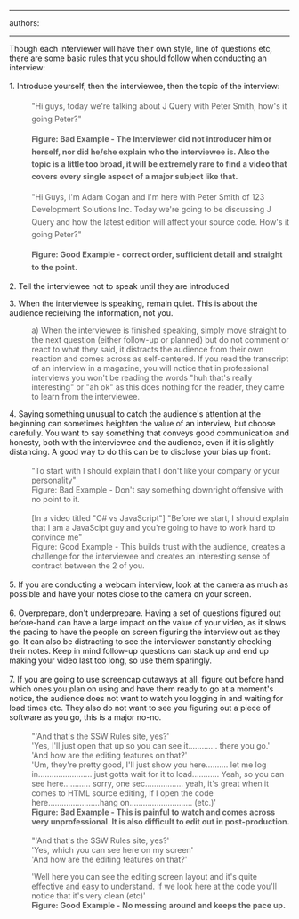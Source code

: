 

---
authors:

---




<span class='intro'> Though each interviewer will have their own style, line of questions etc, there are some basic rules that you should follow when conducting an interview&#58; </span>

<p> 
   <span style="line-height&#58;1.6;">​1. Introduce yourself, then the interviewee, then the topic of the interview&#58;</span></p><blockquote style="margin&#58;0px 0px 0px 40px;border&#58;none;padding&#58;0px;"><p> 
      <span style="line-height&#58;1.6;">&quot;Hi guys, today we're talking about J Query with Peter Smith, how's it going Peter?&quot;</span></p><p> 
      <span style="line-height&#58;1.6;">
         <strong>Figure&#58; Bad Example - The Interviewer did not introducer him or herself, nor did he/she explain who the interviewee is.&#160;Also the topic is a little too broad, it will be extremely rare to find a video that covers every single aspect of a major subject like that.</strong></span></p><p> 
      <span style="line-height&#58;1.6;">&quot;Hi Guys, I'm Adam Cogan and I'm here with Peter Smith of 123 Development Solutions Inc. Today we're going to be discussing J Query and how the latest edition will&#160;affect your source code. How's it going Peter?&quot;</span></p></blockquote><blockquote style="margin&#58;0px 0px 0px 40px;border&#58;none;padding&#58;0px;"><p>
      <span style="line-height&#58;1.6;"><strong>Figure&#58; Good Example - correct order, sufficient detail and straight to the point.</strong></span></p></blockquote><p>2. Tell the interviewee not to speak until they are introduced</p><p>3. When the interviewee is speaking, remain quiet. This is about the audience recieiving the information, not you.</p><p></p><blockquote style="margin&#58;0px 0px 0px 40px;border&#58;none;padding&#58;0px;"><p>a)&#160;When the interviewee is finished speaking, simply move straight to the next question (either follow-up or planned) but do not comment or react to what they said, it distracts the audience from their own reaction&#160;and comes across as self-centered. If you read the transcript of an interview in a magazine, you will notice that in professional interviews you won't be reading the words &quot;huh that's really interesting&quot; or &quot;ah ok&quot; as this does nothing for the reader, they came to learn from the interviewee.</p></blockquote>4. Saying something unusual to catch the audience's attention at the beginning can sometimes heighten the value of an interview, but choose carefully. You want to say something that conveys good communication and honesty, both with the&#160;interviewee&#160;and the&#160;audience, even if it is slightly distancing. A good way to do this can be to disclose your bias up front&#58;
<div>
   <br>
</div><div><blockquote style="margin&#58;0px 0px 0px 40px;border&#58;none;padding&#58;0px;"><div>&quot;To start with I should explain that I don't like your company or your personality&quot;</div><div>Figure&#58; Bad Example - Don't say something downright offensive with no point to it.</div><div>
         <br>
      </div><div>[In a video titled&#160;&quot;C# vs JavaScript&quot;]&#160;&quot;Before we start, I should explain that I am a JavaScipt guy and you're going to have to work hard to convince me&quot;</div><div>Figure&#58; Good Example - This builds trust with the audience, creates a challenge for the interviewee and creates an interesting sense of contract between the 2 of you.</div></blockquote><div>
      <br>
   </div>5. If you are conducting a webcam interview, look at the camera as much as possible and have your notes close to the camera on your screen.</div><div>
   <br>
</div><div>6. Overprepare, don't underprepare. Having a set of questions figured out before-hand can have a large impact on the value of your video, as it slows the pacing to have the people on screen figuring the interview out as they go.&#160;It can also be distracting to see the interviewer constantly checking their notes. Keep in mind follow-up questions can stack up and end up making your video last too long, so use them sparingly.</div><div>
   <br>
</div><div>7. If you are going to use screencap cutaways at all, figure out before hand which ones you plan on using and have them ready to go at a moment's notice, the audience does&#160;not want to watch you logging in and waiting for load times etc. They also do not want to see you figuring out a piece of software as you go, this is a major&#160;no-no.</div><div>
   <br>
</div><div><blockquote style="margin&#58;0px 0px 0px 40px;border&#58;none;padding&#58;0px;"><div>&quot;'And that's the SSW Rules site, yes?'</div><div>'Yes, I'll just open that up so you can see it............. there you go.'</div><div>'And how are the editing features on that?'</div><div>'Um, they're pretty good, I'll just show you here.......... let me log in........................ just gotta wait for it to load............ Yeah, so you can see here............ sorry, one sec................. yeah, it's great when it comes to HTML source&#160;editing, if I open the code here.......................hang on............................&#160;(etc.)'</div><div><strong>Figure&#58; Bad Example - This is painful to watch and comes across very unprofessional. It is also difficult to edit out in post-production.</strong></div><div>
         <br>
      </div><div>&quot;'And that's the SSW Rules site, yes?'</div><div>'Yes, which you can see here on my screen'</div><div>'And how&#160;are&#160;the editing features on that?'<br></div></blockquote><p></p></div><blockquote style="margin&#58;0px 0px 0px 40px;border&#58;none;padding&#58;0px;"><div><div>'Well here you can see the editing screen layout and it's quite effective and easy to understand. If we look here at the code you'll notice that it's very clean (etc)'</div></div><div><strong>Figure&#58; Good Example - No messing around and keeps the pace up.</strong></div></blockquote>


